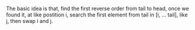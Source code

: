 
The basic idea is that, find the first reverse order from tail to head, once we found it, at like postition i, search the first element from tail in [i, ... tail], like j, then swap i and j.

